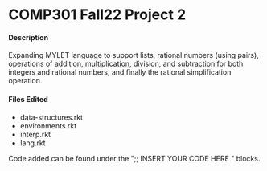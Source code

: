 # COMP301 Fall22 Project 2

#### Description
Expanding MYLET language to support lists, rational numbers (using pairs), operations of addition, multiplication, division, and subtraction for both integers and rational numbers, and finally the rational simplification operation.

#### Files Edited
- data-structures.rkt
- environments.rkt
- interp.rkt
- lang.rkt

Code added can be found under the ";; INSERT YOUR CODE HERE " blocks.

